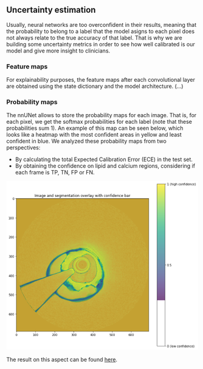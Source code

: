 ## Uncertainty estimation

Usually, neural networks are too overconfident in their results, meaning that the probability to belong to a label that the model asigns to each pixel does not always relate to the true accuracy of that label. That is why we are building some uncertainty metrics in order to see how well calibrated is our model and give more insight to clinicians. 

### Feature maps

For explainability purposes, the feature maps after each convolutional layer are obtained using the state dictionary and the model architecture. (...)

### Probability maps

The nnUNet allows to store the probability maps for each image. That is, for each pixel, we get the softmax probabilities for each label (note that these probabilities sum 1). An example of this map can be seen below, which looks like a heatmap with the most confident areas in yellow and least confident in blue. We analyzed these probability maps from two perspectives:

- By calculating the total Expected Calibration Error (ECE) in the test set.
- By obtaining the confidence on lipid and calcium regions, considering if each frame is TP, TN, FP or FN. 

![Figure 1. Example of probability map as overlay and corresponding image. It is worth noting that edges are always uncertain regions, but other tiny blue regions can be seen as well](/assets/prob_map.png)

The result on this aspect can be found [here](/info-files/uncertainty/).